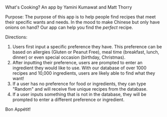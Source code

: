 What's Cooking?
An app by Yamini Kumawat and Matt Thorry

Purpose:
The purpose of this app is to help people find recipes that meet their specific wants and needs. In the mood to make Chinese but only have onions on hand? Our app can help you find the *perfect* recipe.

Directions:
1. Users first input a specific preference they have. This preference can be based on allergies (Gluten or Peanut Free), meal time (breakfast, lunch, dinner) or even special occasion (birthday, Christmas).
2. After inputting their preference, users are prompted to enter an ingredient they would like to use. With our database of over 1000 recipes and 10,000 ingredients, users are likely able to find what they want!
3. If a user has no preference for food or ingredients, they can type "Random" and will receive five unique recipes from the database.
4. If a user inputs something that is not in the database, they will be prompted to enter a different preference or ingredient.

Bon Appétit!
